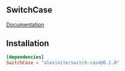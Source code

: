 #

## SwitchCase

[Documentation](https://alexinite.github.io/WallyPackages/switchcase/)

## Installation

```toml
[dependencies]
SwitchCase = "alexinite/switch-case@0.1.0"
```
